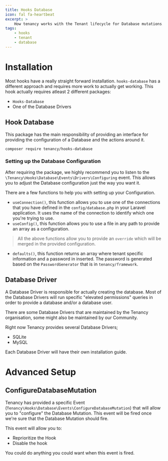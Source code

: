 ```yaml
---
title: Hooks Database
icon: fal fa-heartbeat
excerpt: >
    How tenancy works with the Tenant lifecycle for Database mutations.
tags:
    - hooks
    - tenant
    - database
---
```


# Installation
Most hooks have a really straight forward installation. `hooks-database` has a different approach and requires more work to actually get working. This hook actually requires atleast 2 different packages:
- `Hooks-Database`
- One of the Database Drivers

## Hook Database
This package has the main responsibility of providing an interface for providing the configuration of a Database and the actions around it.
```
composer require tenancy/hooks-database
```

### Setting up the Database Configuration
After requiring the package, we highly recommend you to listen to the `\Tenancy\Hooks\Database\Events\Drivers\Configuring` event. This allows you to adjust the Database configuration just the way you want it.

There are a few functions to help you with setting up your Configuration.
- `useConnection()`, this function allows you to use one of the connections that you have defined in the `config/database.php` in your Laravel application. It uses the name of the connection to identify which one you're trying to use.
- `useConfig()`, this function allows you to use a file in any path to provide an array as a configuration.
> All the above functions allow you to provide an `override` which will be merged in the provided configuration.
- `defaults()`, this function returns an array where tenant specific information and a password in inserted. The password is generated based on the `PasswordGenerator` that is in `tenancy/framework`.

## Database Driver
A Database Driver is responsible for actually creating the database. Most of the Database Drivers will run specific "elevated permissions" queries in order to provide a database and/or a database user.

There are some Database Drivers that are maintained by the Tenancy organisation, some might also be maintained by our Community.

Right now Tenancy provides several Database Drivers;
- SQLite
- MySQL

Each Database Driver will have their own installation guide.

# Advanced Setup

## ConfigureDatabaseMutation
Tenancy has provided a specific Event (`Tenancy\Hooks\Database\Events\ConfigureDatabaseMutation`) that will allow you to "configure" the Database Mutation. This event will be fired once we're sure that the Database Mutation should fire.

This event will allow you to:
- Reprioritize the Hook
- Disable the hook

You could do anything you could want when this event is fired.
